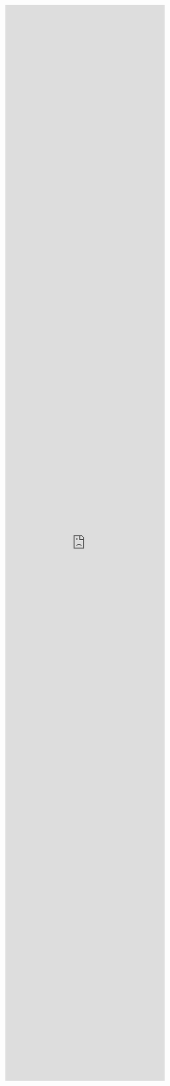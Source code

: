 



<iframe xml 
style="position:relative; top:100; left:0; bottom:0; right:0; width:100%; height:85vh; border:none; margin:0; padding:0; overflow:hidden; z-index:999999;"  src="https://nbviewer.org/github/DataWranglerPro/quartz/blob/v4/content/Assets/notebooks/SimPy_capture_simulation_data.ipynb"></iframe>


